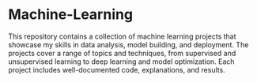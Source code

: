 # Machine-Learning
This repository contains a collection of machine learning projects that showcase my skills in data analysis, model building, and deployment. The projects cover a range of topics and techniques, from supervised and unsupervised learning to deep learning and model optimization. Each project includes well-documented code, explanations, and results. 
